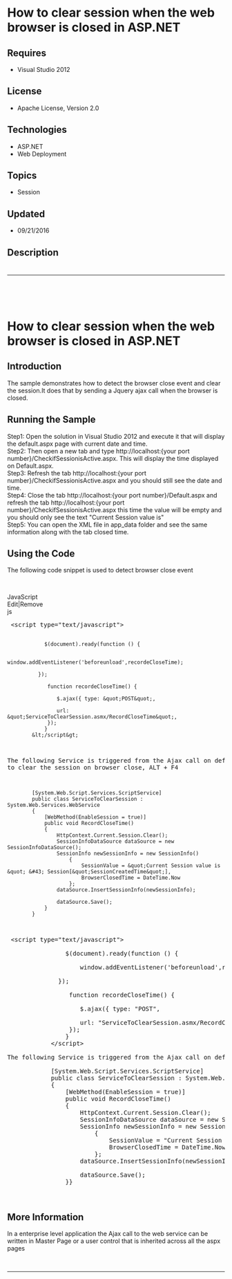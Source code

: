 # How to clear session when the web browser is closed in ASP.NET
## Requires
- Visual Studio 2012
## License
- Apache License, Version 2.0
## Technologies
- ASP.NET
- Web Deployment
## Topics
- Session
## Updated
- 09/21/2016
## Description

<h1>
<hr>
<div><a href="http://blogs.msdn.com/b/onecode"><img src=":-onecodesampletopbanner1" alt=""></a><strong>&nbsp;</strong><em>&nbsp;</em><a href="http://blogs.msdn.com/b/onecode"></a></div>
</h1>
<h1>How to clear session when the web browser is closed in ASP.NET</h1>
<h2>Introduction</h2>
<p>The sample demonstrates how to detect the browser close event and clear the session.It does that by sending a Jquery ajax call when the browser is closed.</p>
<h2>Running the Sample</h2>
<p>Step1: Open the solution in Visual Studio 2012 and execute it that will display the default.aspx page with current date and time.
<br>
Step2: Then open a new tab and type http://localhost:{your port number}/CheckifSessionisActive.aspx. This will display the time displayed on Default.aspx.
<br>
Step3: Refresh the tab http://localhost:{your port number}/CheckifSessionisActive.aspx and you should still see the date and time.
<br>
Step4: Close the tab http://localhost:{your port number}/Default.aspx and refresh the tab http://localhost:{your port number}/CheckifSessionisActive.aspx this time the value will be empty and you should only see the text &quot;Current Session value is&quot;
<br>
Step5: You can open the XML file in app_data folder and see the same information along with the tab closed time.</p>
<h2>Using the Code</h2>
<p>The following code snippet is used to detect browser close event</p>
<p>&nbsp;</p>
<div class="scriptcode">
<div class="pluginEditHolder" pluginCommand="mceScriptCode">
<div class="title"><span>JavaScript</span></div>
<div class="pluginLinkHolder"><span class="pluginEditHolderLink">Edit</span>|<span class="pluginRemoveHolderLink">Remove</span></div>
<span class="hidden">js</span>
<pre class="hidden"> &lt;script type=&quot;text/javascript&quot;&gt;
     
                $(document).ready(function () {

                    window.addEventListener('beforeunload',recordeCloseTime);

              });
   
                 function recordeCloseTime() {

                    $.ajax({ type: &quot;POST&quot;,

                    url: &quot;ServiceToClearSession.asmx/RecordCloseTime&quot;,
                 });     
                }
            &lt;/script&gt;
        
The following Service is triggered from the Ajax call on default.aspx to clear the session on browser close, ALT &#43; F4

            [System.Web.Script.Services.ScriptService]
            public class ServiceToClearSession : System.Web.Services.WebService
            {
                [WebMethod(EnableSession = true)]
                public void RecordCloseTime()
                {
                    HttpContext.Current.Session.Clear();
                    SessionInfoDataSource dataSource = new SessionInfoDataSource();
                    SessionInfo newSessionInfo = new SessionInfo()
                        {
                            SessionValue = &quot;Current Session value is &quot; &#43; Session[&quot;SessionCreatedTime&quot;],
                            BrowserClosedTime = DateTime.Now
                        };
                    dataSource.InsertSessionInfo(newSessionInfo);

                    dataSource.Save();
                }
            }
</pre>
<div class="preview">
<pre class="js">&nbsp;&lt;script&nbsp;type=<span class="js__string">&quot;text/javascript&quot;</span>&gt;&nbsp;
&nbsp;&nbsp;&nbsp;&nbsp;&nbsp;&nbsp;
&nbsp;&nbsp;&nbsp;&nbsp;&nbsp;&nbsp;&nbsp;&nbsp;&nbsp;&nbsp;&nbsp;&nbsp;&nbsp;&nbsp;&nbsp;&nbsp;$(document).ready(<span class="js__operator">function</span>&nbsp;()&nbsp;<span class="js__brace">{</span>&nbsp;
&nbsp;
&nbsp;&nbsp;&nbsp;&nbsp;&nbsp;&nbsp;&nbsp;&nbsp;&nbsp;&nbsp;&nbsp;&nbsp;&nbsp;&nbsp;&nbsp;&nbsp;&nbsp;&nbsp;&nbsp;&nbsp;window.addEventListener(<span class="js__string">'beforeunload'</span>,recordeCloseTime);&nbsp;
&nbsp;
&nbsp;&nbsp;&nbsp;&nbsp;&nbsp;&nbsp;&nbsp;&nbsp;&nbsp;&nbsp;&nbsp;&nbsp;&nbsp;&nbsp;<span class="js__brace">}</span>);&nbsp;
&nbsp;&nbsp;&nbsp;&nbsp;
&nbsp;&nbsp;&nbsp;&nbsp;&nbsp;&nbsp;&nbsp;&nbsp;&nbsp;&nbsp;&nbsp;&nbsp;&nbsp;&nbsp;&nbsp;&nbsp;&nbsp;<span class="js__operator">function</span>&nbsp;recordeCloseTime()&nbsp;<span class="js__brace">{</span>&nbsp;
&nbsp;
&nbsp;&nbsp;&nbsp;&nbsp;&nbsp;&nbsp;&nbsp;&nbsp;&nbsp;&nbsp;&nbsp;&nbsp;&nbsp;&nbsp;&nbsp;&nbsp;&nbsp;&nbsp;&nbsp;&nbsp;$.ajax(<span class="js__brace">{</span>&nbsp;type:&nbsp;<span class="js__string">&quot;POST&quot;</span>,&nbsp;
&nbsp;
&nbsp;&nbsp;&nbsp;&nbsp;&nbsp;&nbsp;&nbsp;&nbsp;&nbsp;&nbsp;&nbsp;&nbsp;&nbsp;&nbsp;&nbsp;&nbsp;&nbsp;&nbsp;&nbsp;&nbsp;url:&nbsp;<span class="js__string">&quot;ServiceToClearSession.asmx/RecordCloseTime&quot;</span>,&nbsp;
&nbsp;&nbsp;&nbsp;&nbsp;&nbsp;&nbsp;&nbsp;&nbsp;&nbsp;&nbsp;&nbsp;&nbsp;&nbsp;&nbsp;&nbsp;&nbsp;&nbsp;<span class="js__brace">}</span>);&nbsp;&nbsp;&nbsp;&nbsp;&nbsp;&nbsp;
&nbsp;&nbsp;&nbsp;&nbsp;&nbsp;&nbsp;&nbsp;&nbsp;&nbsp;&nbsp;&nbsp;&nbsp;&nbsp;&nbsp;&nbsp;&nbsp;<span class="js__brace">}</span>&nbsp;
&nbsp;&nbsp;&nbsp;&nbsp;&nbsp;&nbsp;&nbsp;&nbsp;&nbsp;&nbsp;&nbsp;&nbsp;&lt;/script&gt;&nbsp;
&nbsp;&nbsp;&nbsp;&nbsp;&nbsp;&nbsp;&nbsp;&nbsp;&nbsp;
The&nbsp;following&nbsp;Service&nbsp;is&nbsp;triggered&nbsp;from&nbsp;the&nbsp;Ajax&nbsp;call&nbsp;on&nbsp;<span class="js__statement">default</span>.aspx&nbsp;to&nbsp;clear&nbsp;the&nbsp;session&nbsp;on&nbsp;browser&nbsp;close,&nbsp;ALT&nbsp;&#43;&nbsp;F4&nbsp;
&nbsp;
&nbsp;&nbsp;&nbsp;&nbsp;&nbsp;&nbsp;&nbsp;&nbsp;&nbsp;&nbsp;&nbsp;&nbsp;[System.Web.Script.Services.ScriptService]&nbsp;
&nbsp;&nbsp;&nbsp;&nbsp;&nbsp;&nbsp;&nbsp;&nbsp;&nbsp;&nbsp;&nbsp;&nbsp;public&nbsp;class&nbsp;ServiceToClearSession&nbsp;:&nbsp;System.Web.Services.WebService&nbsp;
&nbsp;&nbsp;&nbsp;&nbsp;&nbsp;&nbsp;&nbsp;&nbsp;&nbsp;&nbsp;&nbsp;&nbsp;<span class="js__brace">{</span>&nbsp;
&nbsp;&nbsp;&nbsp;&nbsp;&nbsp;&nbsp;&nbsp;&nbsp;&nbsp;&nbsp;&nbsp;&nbsp;&nbsp;&nbsp;&nbsp;&nbsp;[WebMethod(EnableSession&nbsp;=&nbsp;true)]&nbsp;
&nbsp;&nbsp;&nbsp;&nbsp;&nbsp;&nbsp;&nbsp;&nbsp;&nbsp;&nbsp;&nbsp;&nbsp;&nbsp;&nbsp;&nbsp;&nbsp;public&nbsp;<span class="js__operator">void</span>&nbsp;RecordCloseTime()&nbsp;
&nbsp;&nbsp;&nbsp;&nbsp;&nbsp;&nbsp;&nbsp;&nbsp;&nbsp;&nbsp;&nbsp;&nbsp;&nbsp;&nbsp;&nbsp;&nbsp;<span class="js__brace">{</span>&nbsp;
&nbsp;&nbsp;&nbsp;&nbsp;&nbsp;&nbsp;&nbsp;&nbsp;&nbsp;&nbsp;&nbsp;&nbsp;&nbsp;&nbsp;&nbsp;&nbsp;&nbsp;&nbsp;&nbsp;&nbsp;HttpContext.Current.Session.Clear();&nbsp;
&nbsp;&nbsp;&nbsp;&nbsp;&nbsp;&nbsp;&nbsp;&nbsp;&nbsp;&nbsp;&nbsp;&nbsp;&nbsp;&nbsp;&nbsp;&nbsp;&nbsp;&nbsp;&nbsp;&nbsp;SessionInfoDataSource&nbsp;dataSource&nbsp;=&nbsp;<span class="js__operator">new</span>&nbsp;SessionInfoDataSource();&nbsp;
&nbsp;&nbsp;&nbsp;&nbsp;&nbsp;&nbsp;&nbsp;&nbsp;&nbsp;&nbsp;&nbsp;&nbsp;&nbsp;&nbsp;&nbsp;&nbsp;&nbsp;&nbsp;&nbsp;&nbsp;SessionInfo&nbsp;newSessionInfo&nbsp;=&nbsp;<span class="js__operator">new</span>&nbsp;SessionInfo()&nbsp;
&nbsp;&nbsp;&nbsp;&nbsp;&nbsp;&nbsp;&nbsp;&nbsp;&nbsp;&nbsp;&nbsp;&nbsp;&nbsp;&nbsp;&nbsp;&nbsp;&nbsp;&nbsp;&nbsp;&nbsp;&nbsp;&nbsp;&nbsp;&nbsp;<span class="js__brace">{</span>&nbsp;
&nbsp;&nbsp;&nbsp;&nbsp;&nbsp;&nbsp;&nbsp;&nbsp;&nbsp;&nbsp;&nbsp;&nbsp;&nbsp;&nbsp;&nbsp;&nbsp;&nbsp;&nbsp;&nbsp;&nbsp;&nbsp;&nbsp;&nbsp;&nbsp;&nbsp;&nbsp;&nbsp;&nbsp;SessionValue&nbsp;=&nbsp;<span class="js__string">&quot;Current&nbsp;Session&nbsp;value&nbsp;is&nbsp;&quot;</span>&nbsp;&#43;&nbsp;Session[<span class="js__string">&quot;SessionCreatedTime&quot;</span>],&nbsp;
&nbsp;&nbsp;&nbsp;&nbsp;&nbsp;&nbsp;&nbsp;&nbsp;&nbsp;&nbsp;&nbsp;&nbsp;&nbsp;&nbsp;&nbsp;&nbsp;&nbsp;&nbsp;&nbsp;&nbsp;&nbsp;&nbsp;&nbsp;&nbsp;&nbsp;&nbsp;&nbsp;&nbsp;BrowserClosedTime&nbsp;=&nbsp;DateTime.Now&nbsp;
&nbsp;&nbsp;&nbsp;&nbsp;&nbsp;&nbsp;&nbsp;&nbsp;&nbsp;&nbsp;&nbsp;&nbsp;&nbsp;&nbsp;&nbsp;&nbsp;&nbsp;&nbsp;&nbsp;&nbsp;&nbsp;&nbsp;&nbsp;&nbsp;<span class="js__brace">}</span>;&nbsp;
&nbsp;&nbsp;&nbsp;&nbsp;&nbsp;&nbsp;&nbsp;&nbsp;&nbsp;&nbsp;&nbsp;&nbsp;&nbsp;&nbsp;&nbsp;&nbsp;&nbsp;&nbsp;&nbsp;&nbsp;dataSource.InsertSessionInfo(newSessionInfo);&nbsp;
&nbsp;
&nbsp;&nbsp;&nbsp;&nbsp;&nbsp;&nbsp;&nbsp;&nbsp;&nbsp;&nbsp;&nbsp;&nbsp;&nbsp;&nbsp;&nbsp;&nbsp;&nbsp;&nbsp;&nbsp;&nbsp;dataSource.Save();&nbsp;
&nbsp;&nbsp;&nbsp;&nbsp;&nbsp;&nbsp;&nbsp;&nbsp;&nbsp;&nbsp;&nbsp;&nbsp;&nbsp;&nbsp;&nbsp;&nbsp;<span class="js__brace">}</span><span class="js__brace">}</span></pre>
</div>
</div>
</div>
<p>&nbsp;</p>
<h2>More Information</h2>
<p>In a enterprise level application the Ajax call to the web service can be written in Master Page or a user control that is inherited across all the aspx pages</p>
<p>&nbsp;</p>
<hr>
<div><a href="http://go.microsoft.com/?linkid=9759640"><img src="-onecodelogo" alt=""></a></div>
